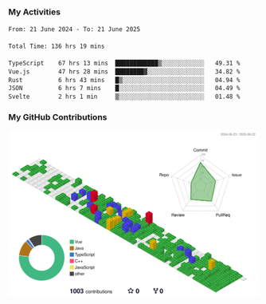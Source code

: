 ### My Activities

<!--START_SECTION:waka-->

```txt
From: 21 June 2024 - To: 21 June 2025

Total Time: 136 hrs 19 mins

TypeScript    67 hrs 13 mins  ████████████▒░░░░░░░░░░░░   49.31 %
Vue.js        47 hrs 28 mins  ████████▓░░░░░░░░░░░░░░░░   34.82 %
Rust          6 hrs 43 mins   █▒░░░░░░░░░░░░░░░░░░░░░░░   04.94 %
JSON          6 hrs 7 mins    █░░░░░░░░░░░░░░░░░░░░░░░░   04.49 %
Svelte        2 hrs 1 min     ▒░░░░░░░░░░░░░░░░░░░░░░░░   01.48 %
```

<!--END_SECTION:waka-->

### My GitHub Contributions

![](./profile-3d-contrib/profile-gitblock.svg)
